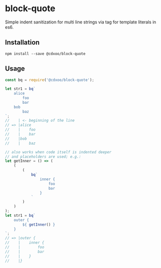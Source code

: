 # block-quote
Simple indent sanitization for multi line strings via tag for template literals in es6.

## Installation

    npm install --save @cdxoo/block-quote

## Usage

```javascript
const bq = require('@cdxoo/block-quote');
    
let str1 = bq`
    alice
        foo
        bar
    bob
        baz
`;
//    | <- beginning of the line
// => |alice
//    |    foo
//    |    bar
//    |bob
//    |    baz

// also works when code itself is indented deeper
// and placeholders are used; e.g.:
let getInner = () => (
    (
        (
            bq`
                inner {
                    foo
                    bar
                }
            `
        )
    )
);
let str1 = bq`
    outer {
        ${ getInner() }
    }
`;
// => |outer {
//    |    inner {
//    |        foo
//    |        bar
//    |    }
//    |}
```

